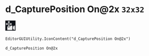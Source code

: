 # d_CapturePosition On@2x `32x32`
<img src="/img/d_CapturePosition%20On.png" width=32 height=32>

``` CSharp
EditorGUIUtility.IconContent("d_CapturePosition On@2x")
```
```
d_CapturePosition On@2x
```

